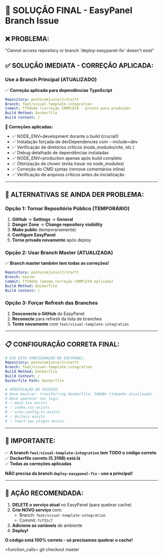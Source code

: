 # 🚨 SOLUÇÃO FINAL - EasyPanel Branch Issue

## ❌ **PROBLEMA:**
"Cannot access repository or branch 'deploy-easypanel-fix' doesn't exist"

## ✅ **SOLUÇÃO IMEDIATA - CORREÇÃO APLICADA:**

### **Use a Branch Principal (ATUALIZADO)**
✅ **Correção aplicada para dependências TypeScript**

```yaml
Repository: pontocomjunior2/startt
Branch: feat/visual-template-integration
Commit: f759e5e (correção COMPLETA - pronto para produção)
Build Method: Dockerfile
Build Context: /
```

**🔧 Correções aplicadas:**
- ✅ NODE_ENV=development durante o build (crucial!)
- ✅ Instalação forçada de devDependencies com --include=dev
- ✅ Verificação de diretórios críticos (node_modules/vite, etc.)
- ✅ Debug detalhado de dependências instaladas
- ✅ NODE_ENV=production apenas após build completo
- ✅ Otimização de chown (evita travar no node_modules)
- ✅ Correção do CMD syntax (remove comentários inline)
- ✅ Verificação de arquivos críticos antes da inicialização

---

## 🔄 **ALTERNATIVAS SE AINDA DER PROBLEMA:**

### **Opção 1: Tornar Repositório Público (TEMPORÁRIO)**
1. **GitHub** → **Settings** → **General**
2. **Danger Zone** → **Change repository visibility**
3. **Make public** (temporariamente)
4. **Configure EasyPanel**
5. **Torne privado novamente** após deploy

### **Opção 2: Usar Branch Master (ATUALIZADA)**
✅ **Branch master também tem todas as correções!**

```yaml
Repository: pontocomjunior2/startt
Branch: master
Commit: f759e5e (mesma correção COMPLETA aplicada)
Build Method: Dockerfile
Build Context: /
```

### **Opção 3: Forçar Refresh das Branches**
1. **Desconecte o GitHub** do EasyPanel
2. **Reconecte** para refresh da lista de branches
3. **Tente novamente** com `feat/visual-template-integration`

---

## 📋 **CONFIGURAÇÃO CORRETA FINAL:**

```yaml
# USE ESTA CONFIGURAÇÃO NO EASYPANEL:
Repository: pontocomjunior2/startt
Branch: feat/visual-template-integration
Build Method: Dockerfile
Build Context: /
Dockerfile Path: Dockerfile

# VERIFICAÇÃO DE SUCESSO:
# Deve mostrar: transferring dockerfile: 5400B+ (tamanho atualizado)
# Deve aparecer nos logs:
# ✅ main.tsx exists
# ✅ index.css exists  
# ✅ vite.config.ts exists
# ✅ @vitejs exists
# ✅ react-swc plugin exists
```

---

## 🚨 **IMPORTANTE:**

✅ **A branch `feat/visual-template-integration` tem TODO o código correto**  
✅ **Dockerfile correto (5.319B) está lá**  
✅ **Todas as correções aplicadas**  

**NÃO precisa da branch `deploy-easypanel-fix` - use a principal!**

---

## 🎯 **AÇÃO RECOMENDADA:**

1. **DELETE o serviço atual** no EasyPanel (para quebrar cache)
2. **Crie NOVO serviço** com:
   - Branch: `feat/visual-template-integration`
   - Commit: `fcf31c7`
3. **Adicione as variáveis** de ambiente
4. **Deploy!**

**O código está 100% correto - só precisamos quebrar o cache!**

<function_calls>
<invoke name="run_terminal_cmd">
<parameter name="command">git checkout master 